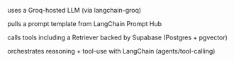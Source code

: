 uses a Groq-hosted LLM (via langchain-groq)

pulls a prompt template from LangChain Prompt Hub

calls tools including a Retriever backed by Supabase (Postgres + pgvector)

orchestrates reasoning + tool-use with LangChain (agents/tool-calling)
